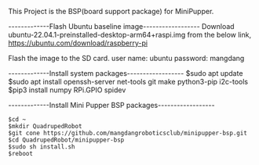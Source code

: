 This Project is the BSP(board support package) for MiniPupper.

-------------Flash Ubuntu baseline image------------------
Download ubuntu-22.04.1-preinstalled-desktop-arm64+raspi.img from the below link,
https://ubuntu.com/download/raspberry-pi

Flash the image to the SD card.
user name: ubuntu
password: mangdang

-------------Install system packages------------------
	$sudo apt update
	$sudo apt install openssh-server net-tools git make  python3-pip i2c-tools
	$pip3 install numpy RPi.GPIO spidev

-------------Install Mini Pupper BSP packages------------------

	$cd ~
	$mkdir QuadrupedRobot
	$git cone https://github.com/mangdangroboticsclub/minipupper-bsp.git
	$cd QuadrupedRobot/minipupper-bsp
	$sudo sh install.sh
	$reboot



